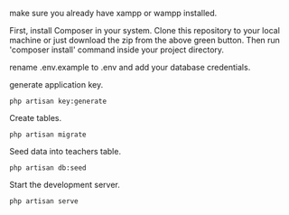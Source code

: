 make sure you already have xampp or wampp installed.

First, install Composer in your system.
Clone this repository to your local machine or just download the zip from the above green button.
Then run 'composer install' command inside your project directory.

  
rename .env.example to .env and add your database credentials.

generate application key.

    php artisan key:generate
    
Create tables.

    php artisan migrate
Seed data into teachers table.

    php artisan db:seed
 
Start the development server.

    php artisan serve
